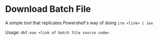 # Download Batch File

A simple tool that replicates Powershell's way of doing ``irm <link> | iex``

Usage: ``dbf.exe <link of batch file source code>``
